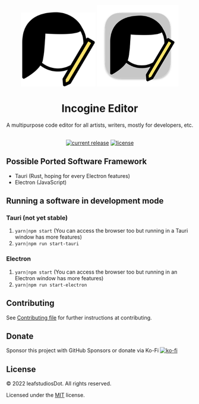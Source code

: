 <div id="header" align="center">
  <br />
  <img src="./electron/icons/icon.png" alt="Incogine Editor" width="200"/>
  <img src="./src-tauri/icons/Square310x310Logo.png" alt="Incogine Editor (macOS)" width="220"/>
  
  <h1>Incogine Editor</h1>
  A multipurpose code editor for all artists, writers, mostly for developers, etc.
</div>
<br />
<div id="badges" align="center">
  
  [![current release](https://img.shields.io/github/release/leafstudiosDot/incogine-editor.svg)](https://github.com/leafstudiosDot/incogine-editor/releases)
  [![license](https://img.shields.io/github/license/leafstudiosDot/incogine-editor.svg)](https://github.com/leafstudiosDot/incogine-editor/blob/master/LICENSE)
  
</div>

## Possible Ported Software Framework
- Tauri (Rust, hoping for every Electron features)
- Electron (JavaScript)

## Running a software in development mode
### Tauri (not yet stable)
1. `yarn|npm start` (You can access the browser too but running in a Tauri window has more features)
2. `yarn|npm run start-tauri`
### Electron
1. `yarn|npm start` (You can access the browser too but running in an Electron window has more features)
2. `yarn|npm run start-electron`

## Contributing
See [Contributing file](https://github.com/leafstudiosDot/incogine-editor/blob/master/CONTRIBUTING.md) for further instructions at contributing.

## Donate
Sponsor this project with GitHub Sponsors or donate via Ko-Fi
[![ko-fi](https://ko-fi.com/img/githubbutton_sm.svg)](https://ko-fi.com/I3I0GEOUS)

## License

© 2022 leafstudiosDot. All rights reserved.

Licensed under the [MIT](LICENSE.md) license.
